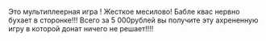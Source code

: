  Это мультиплеерная игра ! Жесткое месилово! Бабле квас нервно бухает в сторонке!!!
Всего за 5 000рублей вы получите эту ахрененную игру в которой донат ничего не решает!!!!
